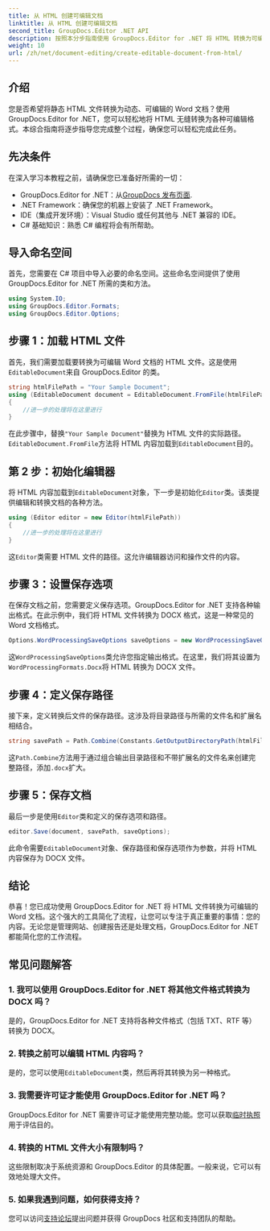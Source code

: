 ```yaml
---
title: 从 HTML 创建可编辑文档
linktitle: 从 HTML 创建可编辑文档
second_title: GroupDocs.Editor .NET API
description: 按照本分步指南使用 GroupDocs.Editor for .NET 将 HTML 转换为可编辑的 Word 文档。非常适合简化您的文档管理工作流程。
weight: 10
url: /zh/net/document-editing/create-editable-document-from-html/
---
```

## 介绍
您是否希望将静态 HTML 文件转换为动态、可编辑的 Word 文档？使用 GroupDocs.Editor for .NET，您可以轻松地将 HTML 无缝转换为各种可编辑格式。本综合指南将逐步指导您完成整个过程，确保您可以轻松完成此任务。
## 先决条件
在深入学习本教程之前，请确保您已准备好所需的一切：
-  GroupDocs.Editor for .NET：从[GroupDocs 发布页面](https://releases.groupdocs.com/editor/net/).
- .NET Framework：确保您的机器上安装了 .NET Framework。
- IDE（集成开发环境）：Visual Studio 或任何其他与 .NET 兼容的 IDE。
- C# 基础知识：熟悉 C# 编程将会有所帮助。
## 导入命名空间
首先，您需要在 C# 项目中导入必要的命名空间。这些命名空间提供了使用 GroupDocs.Editor for .NET 所需的类和方法。
```csharp
using System.IO;
using GroupDocs.Editor.Formats;
using GroupDocs.Editor.Options;
```
## 步骤 1：加载 HTML 文件
首先，我们需要加载要转换为可编辑 Word 文档的 HTML 文件。这是使用`EditableDocument`来自 GroupDocs.Editor 的类。

```csharp
string htmlFilePath = "Your Sample Document";
using (EditableDocument document = EditableDocument.FromFile(htmlFilePath, null))
{
    //进一步的处理将在这里进行
}
```
在此步骤中，替换`"Your Sample Document"`替换为 HTML 文件的实际路径。`EditableDocument.FromFile`方法将 HTML 内容加载到`EditableDocument`目的。
## 第 2 步：初始化编辑器
将 HTML 内容加载到`EditableDocument`对象，下一步是初始化`Editor`类。该类提供编辑和转换文档的各种方法。

```csharp
using (Editor editor = new Editor(htmlFilePath))
{
    //进一步的处理将在这里进行
}
```
这`Editor`类需要 HTML 文件的路径。这允许编辑器访问和操作文件的内容。
## 步骤 3：设置保存选项
在保存文档之前，您需要定义保存选项。GroupDocs.Editor for .NET 支持各种输出格式。在此示例中，我们将 HTML 文件转换为 DOCX 格式，这是一种常见的 Word 文档格式。

```csharp
Options.WordProcessingSaveOptions saveOptions = new WordProcessingSaveOptions(WordProcessingFormats.Docx);
```
这`WordProcessingSaveOptions`类允许您指定输出格式。在这里，我们将其设置为`WordProcessingFormats.Docx`将 HTML 转换为 DOCX 文件。
## 步骤 4：定义保存路径
接下来，定义转换后文件的保存路径。这涉及将目录路径与所需的文件名和扩展名相结合。

```csharp
string savePath = Path.Combine(Constants.GetOutputDirectoryPath(htmlFilePath), Path.GetFileNameWithoutExtension(htmlFilePath) + ".docx");
```
这`Path.Combine`方法用于通过组合输出目录路径和不带扩展名的文件名来创建完整路径，添加`.docx`扩大。
## 步骤 5：保存文档
最后一步是使用`Editor`类和定义的保存选项和路径。

```csharp
editor.Save(document, savePath, saveOptions);
```
此命令需要`EditableDocument`对象、保存路径和保存选项作为参数，并将 HTML 内容保存为 DOCX 文件。
## 结论
恭喜！您已成功使用 GroupDocs.Editor for .NET 将 HTML 文件转换为可编辑的 Word 文档。这个强大的工具简化了流程，让您可以专注于真正重要的事情：您的内容。无论您是管理网站、创建报告还是处理文档，GroupDocs.Editor for .NET 都能简化您的工作流程。
## 常见问题解答
### 1. 我可以使用 GroupDocs.Editor for .NET 将其他文件格式转换为 DOCX 吗？
是的，GroupDocs.Editor for .NET 支持将各种文件格式（包括 TXT、RTF 等）转换为 DOCX。
### 2. 转换之前可以编辑 HTML 内容吗？
是的，您可以使用`EditableDocument`类，然后再将其转换为另一种格式。
### 3. 我需要许可证才能使用 GroupDocs.Editor for .NET 吗？
 GroupDocs.Editor for .NET 需要许可证才能使用完整功能。您可以获取[临时执照](https://purchase.groupdocs.com/temporary-license/)用于评估目的。
### 4. 转换的 HTML 文件大小有限制吗？
这些限制取决于系统资源和 GroupDocs.Editor 的具体配置。一般来说，它可以有效地处理大文件。
### 5. 如果我遇到问题，如何获得支持？
您可以访问[支持论坛](https://forum.groupdocs.com/c/editor/20)提出问题并获得 GroupDocs 社区和支持团队的帮助。